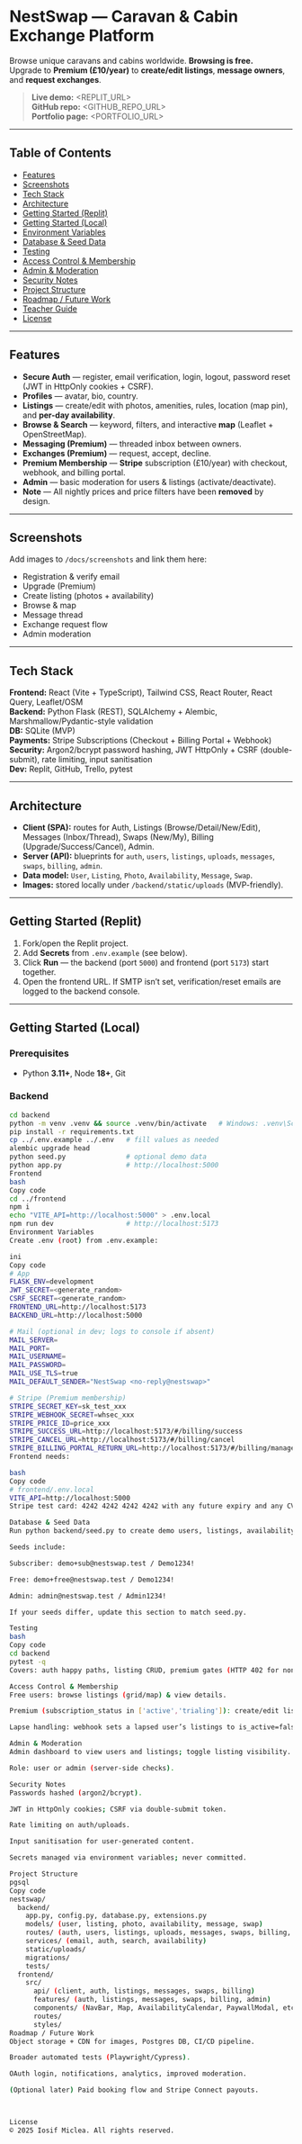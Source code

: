 # NestSwap — Caravan & Cabin Exchange Platform

Browse unique caravans and cabins worldwide. **Browsing is free.**  
Upgrade to **Premium (£10/year)** to **create/edit listings**, **message owners**, and **request exchanges**.

> **Live demo:** <REPLIT_URL>  
> **GitHub repo:** <GITHUB_REPO_URL>  
> **Portfolio page:** <PORTFOLIO_URL>  

---

## Table of Contents
- [Features](#features)
- [Screenshots](#screenshots)
- [Tech Stack](#tech-stack)
- [Architecture](#architecture)
- [Getting Started (Replit)](#getting-started-replit)
- [Getting Started (Local)](#getting-started-local)
- [Environment Variables](#environment-variables)
- [Database & Seed Data](#database--seed-data)
- [Testing](#testing)
- [Access Control & Membership](#access-control--membership)
- [Admin & Moderation](#admin--moderation)
- [Security Notes](#security-notes)
- [Project Structure](#project-structure)
- [Roadmap / Future Work](#roadmap--future-work)
- [Teacher Guide](#teacher-guide)
- [License](#license)

---

## Features
- **Secure Auth** — register, email verification, login, logout, password reset (JWT in HttpOnly cookies + CSRF).
- **Profiles** — avatar, bio, country.
- **Listings** — create/edit with photos, amenities, rules, location (map pin), and **per-day availability**.
- **Browse & Search** — keyword, filters, and interactive **map** (Leaflet + OpenStreetMap).
- **Messaging (Premium)** — threaded inbox between owners.
- **Exchanges (Premium)** — request, accept, decline.
- **Premium Membership** — **Stripe** subscription (£10/year) with checkout, webhook, and billing portal.
- **Admin** — basic moderation for users & listings (activate/deactivate).
- **Note** — All nightly prices and price filters have been **removed** by design.

---

## Screenshots
Add images to `/docs/screenshots` and link them here:

- Registration & verify email  
- Upgrade (Premium)  
- Create listing (photos + availability)  
- Browse & map  
- Message thread  
- Exchange request flow  
- Admin moderation

---

## Tech Stack
**Frontend:** React (Vite + TypeScript), Tailwind CSS, React Router, React Query, Leaflet/OSM  
**Backend:** Python Flask (REST), SQLAlchemy + Alembic, Marshmallow/Pydantic-style validation  
**DB:** SQLite (MVP)  
**Payments:** Stripe Subscriptions (Checkout + Billing Portal + Webhook)  
**Security:** Argon2/bcrypt password hashing, JWT HttpOnly + CSRF (double-submit), rate limiting, input sanitisation  
**Dev:** Replit, GitHub, Trello, pytest

---

## Architecture
- **Client (SPA):** routes for Auth, Listings (Browse/Detail/New/Edit), Messages (Inbox/Thread), Swaps (New/My), Billing (Upgrade/Success/Cancel), Admin.
- **Server (API):** blueprints for `auth`, `users`, `listings`, `uploads`, `messages`, `swaps`, `billing`, `admin`.
- **Data model:** `User`, `Listing`, `Photo`, `Availability`, `Message`, `Swap`.  
- **Images:** stored locally under `/backend/static/uploads` (MVP-friendly).

---

## Getting Started (Replit)
1. Fork/open the Replit project.  
2. Add **Secrets** from `.env.example` (see below).  
3. Click **Run** — the backend (port `5000`) and frontend (port `5173`) start together.  
4. Open the frontend URL. If SMTP isn’t set, verification/reset emails are logged to the backend console.

---

## Getting Started (Local)

### Prerequisites
- Python **3.11+**, Node **18+**, Git

### Backend
```bash
cd backend
python -m venv .venv && source .venv/bin/activate   # Windows: .venv\Scripts\activate
pip install -r requirements.txt
cp ../.env.example ../.env   # fill values as needed
alembic upgrade head
python seed.py               # optional demo data
python app.py                # http://localhost:5000
Frontend
bash
Copy code
cd ../frontend
npm i
echo "VITE_API=http://localhost:5000" > .env.local
npm run dev                  # http://localhost:5173
Environment Variables
Create .env (root) from .env.example:

ini
Copy code
# App
FLASK_ENV=development
JWT_SECRET=<generate_random>
CSRF_SECRET=<generate_random>
FRONTEND_URL=http://localhost:5173
BACKEND_URL=http://localhost:5000

# Mail (optional in dev; logs to console if absent)
MAIL_SERVER=
MAIL_PORT=
MAIL_USERNAME=
MAIL_PASSWORD=
MAIL_USE_TLS=true
MAIL_DEFAULT_SENDER="NestSwap <no-reply@nestswap>"

# Stripe (Premium membership)
STRIPE_SECRET_KEY=sk_test_xxx
STRIPE_WEBHOOK_SECRET=whsec_xxx
STRIPE_PRICE_ID=price_xxx
STRIPE_SUCCESS_URL=http://localhost:5173/#/billing/success
STRIPE_CANCEL_URL=http://localhost:5173/#/billing/cancel
STRIPE_BILLING_PORTAL_RETURN_URL=http://localhost:5173/#/billing/manage
Frontend needs:

bash
Copy code
# frontend/.env.local
VITE_API=http://localhost:5000
Stripe test card: 4242 4242 4242 4242 with any future expiry and any CVC (test mode only).

Database & Seed Data
Run python backend/seed.py to create demo users, listings, availability, and a subscriber account.

Seeds include:

Subscriber: demo+sub@nestswap.test / Demo1234!

Free: demo+free@nestswap.test / Demo1234!

Admin: admin@nestswap.test / Admin1234!

If your seeds differ, update this section to match seed.py.

Testing
bash
Copy code
cd backend
pytest -q
Covers: auth happy paths, listing CRUD, premium gates (HTTP 402 for non-subscribers), swaps, webhook effects, public search showing only is_active=true listings.

Access Control & Membership
Free users: browse listings (grid/map) & view details.

Premium (subscription_status in ['active','trialing']): create/edit listings, upload photos, send/receive messages, request/manage exchanges.

Lapse handling: webhook sets a lapsed user’s listings to is_active=false (not deleted). User can re-subscribe and continue.

Admin & Moderation
Admin dashboard to view users and listings; toggle listing visibility.

Role: user or admin (server-side checks).

Security Notes
Passwords hashed (argon2/bcrypt).

JWT in HttpOnly cookies; CSRF via double-submit token.

Rate limiting on auth/uploads.

Input sanitisation for user-generated content.

Secrets managed via environment variables; never committed.

Project Structure
pgsql
Copy code
nestswap/
  backend/
    app.py, config.py, database.py, extensions.py
    models/ (user, listing, photo, availability, message, swap)
    routes/ (auth, users, listings, uploads, messages, swaps, billing, admin, health)
    services/ (email, auth, search, availability)
    static/uploads/
    migrations/
    tests/
  frontend/
    src/
      api/ (client, auth, listings, messages, swaps, billing)
      features/ (auth, listings, messages, swaps, billing, admin)
      components/ (NavBar, Map, AvailabilityCalendar, PaywallModal, etc.)
      routes/
      styles/
Roadmap / Future Work
Object storage + CDN for images, Postgres DB, CI/CD pipeline.

Broader automated tests (Playwright/Cypress).

OAuth login, notifications, analytics, improved moderation.

(Optional later) Paid booking flow and Stripe Connect payouts.



License
© 2025 Iosif Miclea. All rights reserved.
